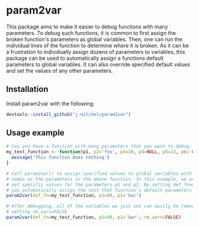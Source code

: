 
<!-- README.md is generated from README.Rmd. Please edit that file -->

# param2var

This package aims to make it easier to debug functions with many parameters. To debug such functions, it is common to first assign the broken function's parameters as global variables. Then, one can run the individual lines of the function to determine where it is broken. As it can be a frustration to individually assign dozens of parameters to variables, this package can be used to automatically assign a functions default parameters to global variables. It can also override specified default values and set the values of any other parameters.

## Installation

Install param2var with the following:

``` r
devtools::install_github("j-mitchel/param2var")
```

## Usage example

``` r
# Say you have a function with many parameters that you want to debug, such as the following:
my_test_function <- function(p1, p2='foo', p3=10, p4=NULL, p5=12, p6='baz') {
  message('This function does nothing')
}

# Call param2var() to assign specified values to global variables with the same
# names as the parameters in the above function. In this example, we are going to
# set specific values for the parameters p1 and p2. By setting def_fn=my_test_function,
# you automatically assign the rest that function's default parameters to global variables.
param2var(def_fn=my_test_function, p1=99, p2='bar')

# After debugging, all of the variables we just set can easily be removed by 
# setting rm_vars=FALSE
param2var(def_fn=my_test_function, p1=99, p2='bar', rm_vars=FALSE)
```

